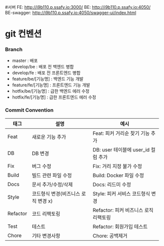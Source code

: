#서버
FE: http://i9b110.p.ssafy.io:3000/
BE: http://i9b110.p.ssafy.io:4050/
BE-swagger: http://i9b110.p.ssafy.io:4050/swagger-ui/index.html

# git 컨벤션

### Branch

- master : 배포
- develop/be : 배포 전 백엔드 병합
- develop/fe : 배포 전 프론트엔드 병합
- feature/be/[기능명] : 백엔드 기능 개발
- feature/fe/[기능명] : 프론트엔드 기능 개발
- hotfix/be/[기능명] : 급한 백엔드 에러 수정
- hotfix/fe/[기능명] : 급한 프론트엔드 에러 수정

### Commit Convention

| 태그 | 설명 | 예시 |
| --- | --- | --- |
| Feat | 새로운 기능 추가 | Feat: 피커 거리순 찾기 기능 추가 |
| DB | DB 변경 | DB: user 테이블에 user_id 컬럼 추가 |
| Fix | 버그 수정 | Fix: 거리 지정 불가 수정  |
| Build | 빌드 관련 파일 수정 | Build: Docker 파일 수정 |
| Docs | 문서 추가/수정/삭제 | Docs: 리드미 수정 |
| Style | 코드형식 변경(비즈니스 로직 변경 x) | Style: 피커 서비스 코드형식 변경 |
| Refactor | 코드 리팩토링 | Refactor: 피커 비즈니스 로직 리팩토링 |
| Test | 테스트 | Refactor: 회원가입 테스트 |
| Chore | 기타 변경사항 | Chore: 공백제거 |
